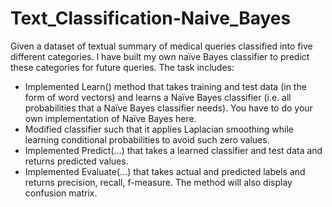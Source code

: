 # Text_Classification-Naive_Bayes

Given a dataset of textual summary of medical queries classified into five different categories. I 
have built my own naïve Bayes classifier to predict these categories for future queries. The task 
includes:
- Implemented Learn() method that takes training and test data (in the form of word 
vectors) and learns a Naïve Bayes classifier (i.e. all probabilities that a Naïve Bayes classifier 
needs). You have to do your own implementation of Naïve Bayes here.
- Modified classifier such that it applies Laplacian smoothing while learning conditional probabilities to 
avoid such zero values. 
- Implemented Predict(…) that takes a learned classifier and test data and returns 
predicted values.
- Implemented Evaluate(…) that takes actual and predicted labels and returns precision, 
recall, f-measure. The method will also display confusion matrix.
